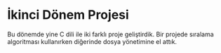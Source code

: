 # İkinci Dönem Projesi
Bu dönemde yine C dili ile iki farklı proje geliştirdik.
Bir projede sıralama algoritması kullanırken diğerinde dosya yönetimine el attık.
